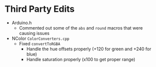 # Third Party Edits
* Arduino.h
  * Commented out some of the `abs` and `round` macros that were causing issues
* NColor `ColorConverters.cpp`
  * Fixed `convertToRGBA`
    * Handle the hue offsets properly (+120 for green and +240 for blue)
    * Handle saturation properly (x100 to get proper range) 